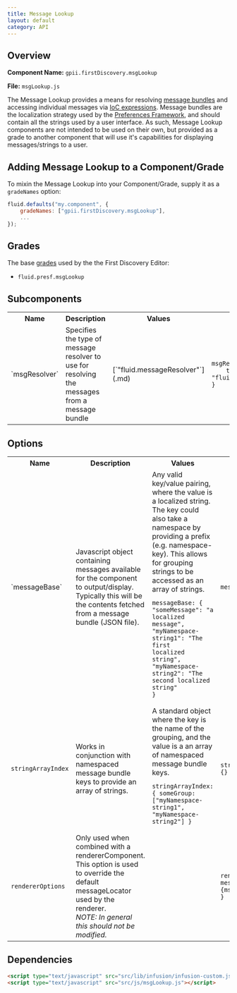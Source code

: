 ```yaml
---
title: Message Lookup
layout: default
category: API
---
```


## Overview

**Component Name:** `gpii.firstDiscovery.msgLookup`

**File:** `msgLookup.js`

The Message Lookup provides a means for resolving
[message bundles](http://docs.fluidproject.org/infusion/development/LocalizationInThePreferencesFramework.html)
and accessing individual messages via
[IoC expressions](http://docs.fluidproject.org/infusion/development/IoCReferences.html).
Message bundles are the localization strategy used by the
[Preferences Framework](http://docs.fluidproject.org/infusion/development/PreferencesFramework.html),
and should contain all the strings used by a user interface. As such, Message Lookup components
are not intended to be used on their own, but provided as a grade to another component that will
use it's capabilities for displaying messages/strings to a user.

## Adding Message Lookup to a Component/Grade

To mixin the Message Lookup into your Component/Grade, supply it as a `gradeNames` option:

```javascript
fluid.defaults("my.component", {
    gradeNames: ["gpii.firstDiscovery.msgLookup"],
    ...
});
```

## Grades

The base [grades](http://docs.fluidproject.org/infusion/development/ComponentGrades.html)
used by the the First Discovery Editor:

* `fluid.presf.msgLookup`

## Subcomponents

<table>
    <tr><th>Name</th><th>Description</th><th>Values</th><th>Default</th></tr>
    <tr>
        <td>`msgResolver`</td>
        <td>Specifies the type of message resolver to use for resolving the messages from a message bundle</td>
        <td>[`"fluid.messageResolver"`](.md)</td>
        <td>
        <pre><code>msgResolver: {
    type: "fluid.messageResolver"
}</code></pre>
        </td>
    </tr>

</table>

## Options

<table>
    <tr><th>Name</th><th>Description</th><th>Values</th><th>Default</th></tr>
    <tr>
        <td>`messageBase`</td>
        <td>

Javascript object containing messages available for the component to output/display. Typically this will be the contents fetched from a message bundle (JSON file).</td>
        <td>Any valid key/value pairing, where the value is a localized string. The key could also take a namespace by providing a prefix (e.g. namespace-key). This allows for grouping strings to be accessed as an array of strings.
        <pre><code>messageBase: {
    "someMessage": "a localized message",
    "myNamespace-string1": "The first localized string",
    "myNamespace-string2": "The second localized string"
}</code></pre></td>
        <td>
        <pre><code>messageBase: {}</code></pre>
        </td>
    </tr>
    <tr>
        <td>`stringArrayIndex`</td>
        <td>Works in conjunction with namespaced message bundle keys to provide an array of strings.</td>
        <td>A standard object where the key is the name of the grouping, and the value is a an array of namespaced message bundle keys.
        <pre><code>stringArrayIndex: {
    someGroup: ["myNamespace-string1", "myNamespace-string2"]
}</code></pre></td>
        <td>
        <pre><code>stringArrayIndex: {}: {}</code></pre>
        </td>
    </tr>
    <tr>
        <td>`rendererOptions`</td>
        <td>Only used when combined with a rendererComponent. This option is used to override the default messageLocator used by the renderer.<br/><em>NOTE: In general this should not be modified.</em></td>
        <td></td>
        <td>
        <pre><code>rendererOptions: {
    messageLocator: "{msgResolver}.resolve"
}</code></pre>
        </td>
    </tr>
</table>

## Dependencies

```html
<script type="text/javascript" src="src/lib/infusion/infusion-custom.js"></script>
<script type="text/javascript" src="src/js/msgLookup.js"></script>
```

